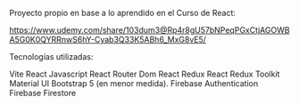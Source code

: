 Proyecto propio en base a lo aprendido en el Curso de React:

https://www.udemy.com/share/103dum3@Rp4r8gU57bNPeqPGxCtjAGOWBA5G0K0QYRRnwS6hY-Cyab3Q33K5ABh6_MxG8vE5/

Tecnologías utilizadas:

Vite
React
Javascript
React Router Dom
React Redux
React Redux Toolkit
Material UI
Bootstrap 5 (en menor medida).
Firebase Authentication
Firebase Firestore
